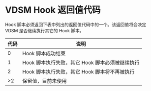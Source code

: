 # VDSM Hook 返回值代码

Hook 脚本必须返回下表中列出的返回值代码中的一个。该返回值将会决定 VDSM
是否继续执行其它的 Hook 脚本。

|代码|说明|
|----|----|
|0|Hook 脚本成功结束|
|1|Hook 脚本执行失败，其它 Hook 脚本必须被继续执行|
|2|Hook 脚本执行失败，其它 Hook 脚本将不再被执行|
|\>2|保留值，目前未使用|

